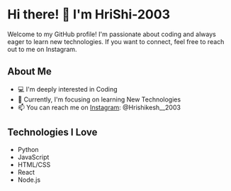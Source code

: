 # Hi there! 👋 I'm HriShi-2003

Welcome to my GitHub profile! I'm passionate about coding and always eager to learn new technologies. If you want to connect, feel free to reach out to me on Instagram.

## About Me
- 💻 I'm deeply interested in Coding
- 🌱 Currently, I'm focusing on learning New Technologies
- 📫 You can reach me on [Instagram](https://www.instagram.com/Hrishikesh__2003/): @Hrishikesh__2003

## Technologies I Love
- Python
- JavaScript
- HTML/CSS
- React
- Node.js
<!---
HriShi-2003/HriShi-2003 is a ✨ special ✨ repository because its `README.md` (this file) appears on your GitHub profile.
You can click the Preview link to take a look at your changes.
--->
